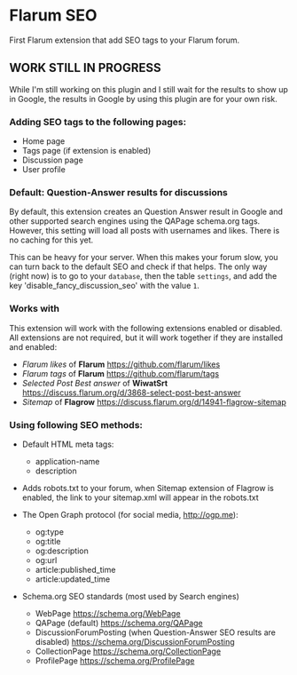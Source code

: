 # Flarum SEO
First Flarum extension that add SEO tags to your Flarum forum.

## WORK STILL IN PROGRESS
While I'm still working on this plugin and I still wait for the results to show up in Google, the results in Google by using this plugin are for your own risk.

### Adding SEO tags to the following pages:
- Home page
- Tags page (if extension is enabled)
- Discussion page
- User profile

### Default: Question-Answer results for discussions
By default, this extension creates an Question Answer result in Google and other supported search engines using the QAPage schema.org tags. However, this setting will load all posts with usernames and likes. There is no caching for this yet. 

This can be heavy for your server. When this makes your forum slow, you can turn back to the default SEO and check if that helps. The only way (right now) is to go to your ``database``, then the table ``settings``, and add the key 'disable_fancy_discussion_seo' with the value ``1``.

### Works with
This extension will work with the following extensions enabled or disabled. All extensions are not required, but it will work together if they are installed and enabled:
- *Flarum likes* of **Flarum** https://github.com/flarum/likes
- *Flarum tags* of **Flarum** https://github.com/flarum/tags
- *Selected Post Best answer* of **WiwatSrt** https://discuss.flarum.org/d/3868-select-post-best-answer
- *Sitemap* of **Flagrow** https://discuss.flarum.org/d/14941-flagrow-sitemap

### Using following SEO methods:
- Default HTML meta tags:
  - application-name
  - description
- Adds robots.txt to your forum, when Sitemap extension of Flagrow is enabled, the link to your sitemap.xml will appear in the robots.txt
- The Open Graph protocol (for social media, http://ogp.me):
  - og:type
  - og:title
  - og:description
  - og:url
  - article:published_time
  - article:updated_time
 
- Schema.org SEO standards (most used by Search engines)
  - WebPage https://schema.org/WebPage
  - QAPage (default) https://schema.org/QAPage
  - DiscussionForumPosting (when Question-Answer SEO results are disabled) https://schema.org/DiscussionForumPosting
  - CollectionPage https://schema.org/CollectionPage
  - ProfilePage https://schema.org/ProfilePage
